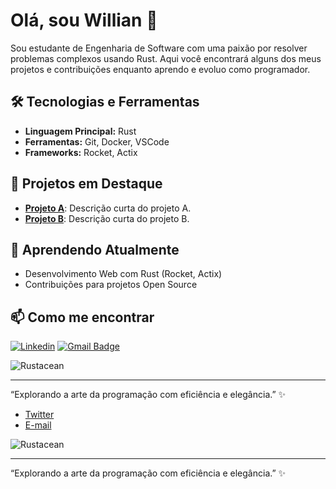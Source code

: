 # Olá, sou Willian 👋

Sou estudante de Engenharia de Software com uma paixão por resolver problemas complexos usando Rust. Aqui você encontrará alguns dos meus projetos e contribuições enquanto aprendo e evoluo como programador.

## 🛠️ Tecnologias e Ferramentas
- **Linguagem Principal:** Rust
- **Ferramentas:** Git, Docker, VSCode
- **Frameworks:** Rocket, Actix

## 🔭 Projetos em Destaque
- [**Projeto A**](https://github.com/seu-usuario/projeto-a): Descrição curta do projeto A.
- [**Projeto B**](https://github.com/seu-usuario/projeto-b): Descrição curta do projeto B.

## 🌱 Aprendendo Atualmente
- Desenvolvimento Web com Rust (Rocket, Actix)
- Contribuições para projetos Open Source

## 📫 Como me encontrar
[![Linkedin](https://img.shields.io/badge/-williansilvamamede-blue?style=flat-square&logo=Linkedin&logoColor=white&link=https://www.linkedin.com/in/williansilvamamede/)](https://www.linkedin.com/in/williansilvamamede/)
[![Gmail Badge](https://img.shields.io/badge/-williansilvamamede@gmail.com-006bed?style=flat-square&logo=Gmail&logoColor=white&link=mailto:williansilvamamede@gmail.com)](mailto:williansilvamamede@gmail.com)

![Rustacean](https://img.shields.io/badge/Rustacean-%23000000.svg?style=for-the-badge&logo=rust&logoColor=white)

---

“Explorando a arte da programação com eficiência e elegância.” ✨

- [Twitter](https://twitter.com/seu-usuario)
- [E-mail](mailto:seu-email@example.com)

![Rustacean](https://img.shields.io/badge/Rustacean-%23000000.svg?style=for-the-badge&logo=rust&logoColor=white)

---

“Explorando a arte da programação com eficiência e elegância.” ✨
